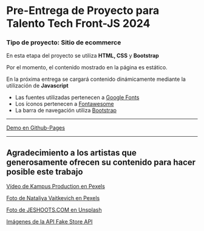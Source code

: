 # Pre-Entrega de Proyecto para Talento Tech Front-JS 2024

### Tipo de proyecto: Sitio de ecommerce

En esta etapa del proyecto se utiliza **HTML, CSS** y **Bootstrap**

Por el momento, el contenido mostrado en la página es estático.



En la próxima entrega se cargará contenido dinámicamente mediante la utilización de **Javascript**

- Las fuentes utilizadas pertenecen a [Google Fonts](https://fonts.google.com/)
- Los íconos pertenecen a [Fontawesome](https://fontawesome.com/)
- La barra de navegación utiliza [Bootstrap](https://getbootstrap.com/)

---

[ Demo en Github-Pages](https://carreira-sabrina.github.io/talento-tech-ecommerce/)


---

## Agradecimiento a los artistas que generosamente ofrecen su contenido para hacer posible este trabajo


[ Vídeo de Kampus Production en Pexels ](https://www.pexels.com/es-es/video/hombre-gente-mujer-telefono-inteligente-6715779/)

[ Foto de Nataliya Vaitkevich en Pexels ](https://www.pexels.com/es-es/foto/ordenador-portatil-sentado-compras-en-linea-compras-online-6214129/)

[ Foto de JESHOOTS.COM en Unsplash ](https://unsplash.com/es/fotos/an-open-empty-notebook-on-a-white-desk-next-to-an-iphone-and-a-macbook-pUAM5hPaCRI?utm_content=creditCopyText&utm_medium=referral&utm_source=unsplash)

[Imágenes de la API Fake Store API](https://fakestoreapi.com/)